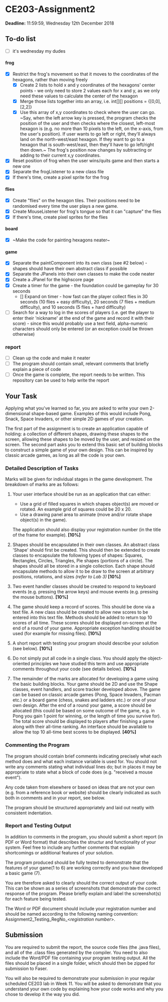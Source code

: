 # CE203-Assignment2
**Deadline:** 11:59:59, Wednesday 12th December 2018

## To-do list
- [ ] it's wednesday my dudes
#### frog
- [X] Restrict the frog's movement so that it moves to the coordinates of the hexagons, rather than moving freely 
	- [X] Create 2 lists to hold x and y coordinates of the hexagons' center points - we only need to store 2 values each for x and y, as we only need these values to calculate the center of the hexagon
	- [X] Merge those lists together into an array, i.e. int\[]\[] positions = {\[0,0],\[2,2]}
	- [X] Use this array of x,y coordinates to check where the user can go. ~Say, when the left arrow key is pressed, the program checks the position of the user and then checks where the closest, left-most hexagon is (e.g. no more than 10 pixels to the left, on the x-axis, from the user's position). If user wants to go left or right, they'll always land on the north-west/east hexagon. If they want to go to a hexagon that is south-west/east, then they'll have to go left/right then down.~ The frog's position now changes by subtracting or adding to their current x,y coordinates.
- [X] Reset position of frog when the user wins/quits game and then starts a new one
- [X] Separate the frogListener to a new class file
- [X] If there's time, create a pixel sprite for the frog
#### flies
- [X] Create "flies" on the hexagon tiles. Their positions need to be randomised every time the user plays a new game.
- [X] Create MouseListener for frog's tongue so that it can "capture" the flies
- [X] If there's time, create pixel sprites for the flies
#### board
- [X] ~Make the code for painting hexagons neater~
#### game
- [X] Separate the paintComponent into its own class (see #2 below) - shapes should have their own abstract class if possible
- [X] Separate the JPanels into their own classes to make the code neater
- [X] Create a JPanel for the highscore page
- [X] Create a timer for the game - the foundation could be gameplay for 30 seconds
	- [] Expand on timer - how fast can the player collect flies in 30 seconds (10 flies + easy difficulty), 20 seconds (7 flies + medium difficulty), and 10 seconds (5 flies + hard difficulty)
- [ ] Search for a way to log in the scores of players (i.e. get the player to enter their 'nickname' at the end of the game and record it with their score) - since this would probably use a text field, alpha-numeric characters should only be entered (or an exception could be thrown otherwise)
### report
- [ ] Clean up the code and make it neater
- [ ] The program should contain small, relevant comments that briefly explain a piece of code
- [ ] Once the game is complete, the report needs to be written. This repository can be used to help write the report

## Your Task
Applying what you've learned so far, you are asked to write your own 2-dimensional shape-based game. Examples of this would include Pong, Snack, Space Invaders, or other simple 2D games of your creation.

The first part of the assignment is to create an application capable of holding: a collection of different shapes, drawing these shapes to the screen, allowing these shapes to be moved by the user, and resized on the screen. 
The second part asks you to extend this basic set of building blocks to construct a simple game of your own design. This can be inspired by classic arcade games, as long as all the code is your own.

### Detailed Description of Tasks
Marks will be given for individual stages in the game development. The breakdown of marks are as follows:
1. Your user interface should be run as an application that can either:
	* Use a grid of filled squares in which shapes object(s) are moved or rotated. An example grid of squares could be 20 x 20.
	* Use a drawing panel area to animate (move and/or rotate shape object(s) in the game).
	
	The application should also display your registration number (in the title of the frame for example). **\[10%\]**
2. Shapes should be encapsulated in their own classes. An abstract class 'Shape' should first be created. This should then be extended to create classes to encapsulate the following types of shapes: Squares, Rectangles, Circles, Triangles, Pie shapes (portions of a circle). The shapes should all be stored in a single collection. Each shape should encapsulate methods to allow it to be draw to the screen at arbitrary positions, rotations, and sizes *(refer to Lab 3)* **\[10%\]**
3. Two event handler classes should be created to respond to keyboard events (e.g. pressing the arrow keys) and mouse events (e.g. pressing the mouse buttons). **\[10%\]**
4. The game should keep a record of scores. This should be done via a text file. A new class should be created to allow new scores to be entered into this text file. Methods should be added to return top 10 scores of all time. These scores should be displayed on-screen at the end of a round of your game. Appropriate exception handling should be used (for example for missing files). **\[10%\]**
5. A short report with testing your program should describe your solution (see below). **\[10%\]**
6. Do not simply put all code in a single class. You should apply the object-oriented principles we have studied this term and use appropriate comments throughout your code (see details below). **\[10%\]**
7. The remainder of the marks are allocated for developing a game using the basic building blocks. Your game should be 2D and use the Shape classes, event handlers, and score tracker developed above. The game can be based on classic arcade games (Pong, Space Invaders, Pacman etc.) or a board game (chess, snakes and ladders etc.) or one of your own design. After the end of a round your game, a score should be allocated (this could be based on some outcome of the game, e.g. in Pong you gain 1 point for winning, or the length of time you survive for). The total score should be displayed to players after finishing a game along with their all-time ranking. An interface should be available to allow the top 10 all-time best scores to be displayed. **\[40%\]**

### Commenting the Program
The program should contain brief comments  indicating precisely what each method does and what each instance variable is used for. You should not write any comments stating what individual lines do; but in places it may be appropriate to state what a block of code does (e.g. "received a mouse event").

Any code taken from elsewhere or based on ideas that are not your own (e.g. from a reference book or website) should be clearly indicated as such both in comments and in your report, see below. 

The program should be structured appropriately and laid out neatly with consistent indentation.

### Report and Testing Output
In addition to comments in the program, you should submit a short report (in PDF or Word format) that describes the structur and functionality of your system. Feel free to include any further comments that explain shortcomings or additional features of your solution.

The program produced should be fully tested to demonstrate that the features of your game(1 to 6) are working correctly and you have developed a basic game (7).

You are therefore asked to clearly should the correct output of your code. This can be shown as a series of screenshots that demonstrate the correct response of the program. Please briefly explain and label the screenshot(s) for each feature being tested.

The Word or PDF document should include your registration number and should be named according to the following naming convention: Assignment2_Testing_RegNo_<*registration number*>.

## Submission
You are required to submit the report, the source code files (the .java files), and all of the .class files generated by the compiler. You need to also include the Word/PDF file containing your program testing output. All the files should be placed in a single folder, which should then be zipped for submission to Faser.

You will also be required to demonstrate your submission in your regular scheduled CE203 lab in Week 11. You will be asked to demonstrate that you understand your own code by explaining how your code works and why you chose to develop it the way you did. 
